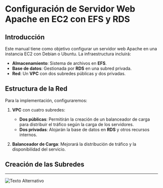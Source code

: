 # Configuración de Servidor Web Apache en EC2 con EFS y RDS  

## Introducción  

Este manual tiene como objetivo configurar un servidor web Apache en una instancia EC2 con Debian o Ubuntu. La infraestructura incluirá:  

- **Almacenamiento**: Sistema de archivos en **EFS**.  
- **Base de datos**: Gestionada por **RDS** en una subred privada.  
- **Red**: Un **VPC** con dos subredes públicas y dos privadas.  

## Estructura de la Red  

Para la implementación, configuraremos:  

1. **VPC** con cuatro subredes:  
   - **Dos públicas**: Permitirán la creación de un balanceador de carga para distribuir el tráfico según la carga de los servidores.  
   - **Dos privadas**: Alojarán la base de datos en **RDS** y otros recursos internos.  

2. **Balanceador de Carga**: Mejorará la distribución de tráfico y la disponibilidad del servicio.  

## Creación de las Subredes  



---  
<img src="imagenes/Im2.png" alt="Texto Alternativo">


